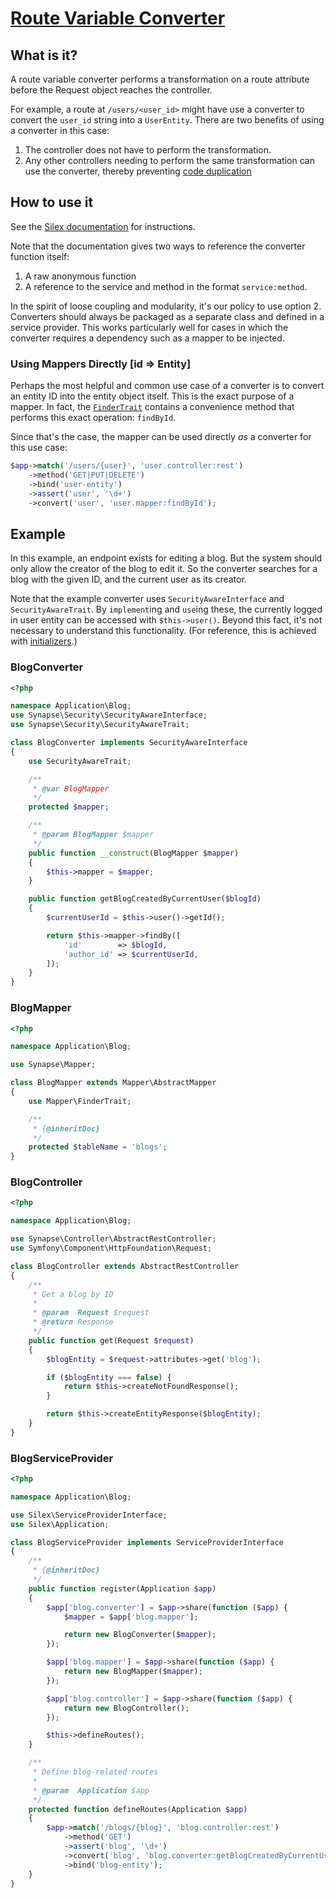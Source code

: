 # [Route Variable Converter](http://silex.sensiolabs.org/doc/usage.html#route-variables-converters)

## What is it?

A route variable converter performs a transformation on a route attribute before the Request object reaches the controller.

For example, a route at `/users/<user_id>` might have use a converter to convert the `user_id` string into a `UserEntity`. There are two benefits of using a converter in this case:

1. The controller does not have to perform the transformation.
1. Any other controllers needing to perform the same transformation can use the converter, thereby preventing [code duplication](http://c2.com/cgi/wiki?DontRepeatYourself)

## How to use it

See the [Silex documentation](http://silex.sensiolabs.org/doc/usage.html#route-variables-converters) for instructions.

Note that the documentation gives two ways to reference the converter function itself:

1. A raw anonymous function
1. A reference to the service and method in the format `service:method`.

In the spirit of loose coupling and modularity, it's our policy to use option 2. Converters should always be packaged as a separate class and defined in a service provider. This works particularly well for cases in which the converter requires a dependency such as a mapper to be injected.

### Using Mappers Directly [id => Entity]

Perhaps the most helpful and common use case of a converter is to convert an entity ID into the entity object itself. This is the exact purpose of a mapper. In fact, the [`FinderTrait`](mapper.md#synapsemapperfindertrait) contains a convenience method that performs this exact operation: `findById`.

Since that's the case, the mapper can be used directly *as* a converter for this use case:

```PHP
$app->match('/users/{user}', 'user.controller:rest')
    ->method('GET|PUT|DELETE')
    ->bind('user-entity')
    ->assert('user', '\d+')
    ->convert('user', 'user.mapper:findById');
```

## Example

In this example, an endpoint exists for editing a blog. But the system should only allow the creator of the blog to edit it. So the converter searches for a blog with the given ID, and the current user as its creator.

Note that the example converter uses `SecurityAwareInterface` and `SecurityAwareTrait`. By `implement`ing and `use`ing these, the currently logged in user entity can be accessed with `$this->user()`. Beyond this fact, it's not necessary to understand this functionality. (For reference, this is achieved with [initializers](initializer.md).)

### BlogConverter
```PHP
<?php

namespace Application\Blog;
use Synapse\Security\SecurityAwareInterface;
use Synapse\Security\SecurityAwareTrait;

class BlogConverter implements SecurityAwareInterface
{
    use SecurityAwareTrait;

    /**
     * @var BlogMapper
     */
    protected $mapper;

    /**
     * @param BlogMapper $mapper
     */
    public function __construct(BlogMapper $mapper)
    {
        $this->mapper = $mapper;
    }

    public function getBlogCreatedByCurrentUser($blogId)
    {
        $currentUserId = $this->user()->getId();

        return $this->mapper->findBy([
            'id'        => $blogId,
            'author_id' => $currentUserId,
        ]);
    }
}
```

### BlogMapper
```PHP
<?php

namespace Application\Blog;

use Synapse\Mapper;

class BlogMapper extends Mapper\AbstractMapper
{
    use Mapper\FinderTrait;

    /**
     * {@inheritDoc}
     */
    protected $tableName = 'blogs';
}
```

### BlogController
```PHP
<?php

namespace Application\Blog;

use Synapse\Controller\AbstractRestController;
use Symfony\Component\HttpFoundation\Request;

class BlogController extends AbstractRestController
{
    /**
     * Get a blog by ID
     *
     * @param  Request $request
     * @return Response
     */
    public function get(Request $request)
    {
        $blogEntity = $request->attributes->get('blog');

        if ($blogEntity === false) {
            return $this->createNotFoundResponse();
        }

        return $this->createEntityResponse($blogEntity);
    }
}
```

### BlogServiceProvider
```PHP
<?php

namespace Application\Blog;

use Silex\ServiceProviderInterface;
use Silex\Application;

class BlogServiceProvider implements ServiceProviderInterface
{
    /**
     * {@inheritDoc}
     */
    public function register(Application $app)
    {
        $app['blog.converter'] = $app->share(function ($app) {
            $mapper = $app['blog.mapper'];

            return new BlogConverter($mapper);
        });

        $app['blog.mapper'] = $app->share(function ($app) {
            return new BlogMapper($mapper);
        });

        $app['blog.controller'] = $app->share(function ($app) {
            return new BlogController();
        });

        $this->defineRoutes();
    }

    /**
     * Define blog-related routes
     *
     * @param  Application $app
     */
    protected function defineRoutes(Application $app)
    {
        $app->match('/blogs/{blog}', 'blog.controller:rest')
            ->method('GET')
            ->assert('blog', '\d+')
            ->convert('blog', 'blog.converter:getBlogCreatedByCurrentUser')
            ->bind('blog-entity');
    }
}
```
